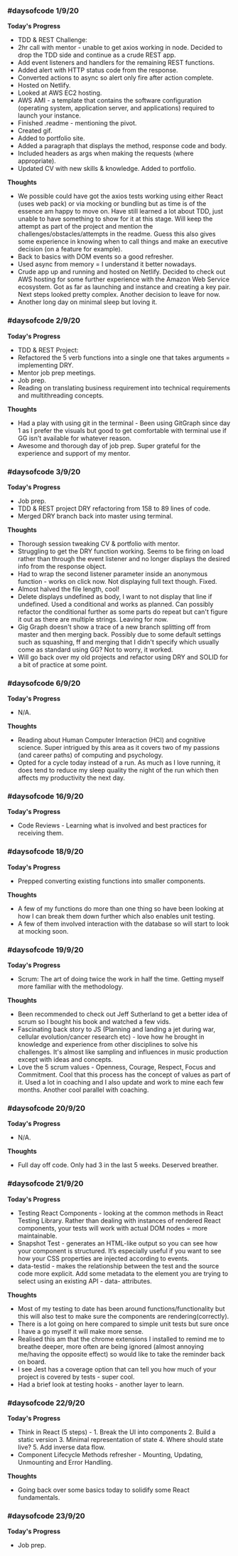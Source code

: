 ### #daysofcode 1/9/20 

**Today's Progress**
- TDD & REST Challenge:
- 2hr call with mentor - unable to get axios working in node. Decided to drop the TDD side and continue as a crude REST app. 
- Add event listeners and handlers for the remaining REST functions.
- Added alert with HTTP status code from the response.
- Converted actions to async so alert only fire after action complete.
- Hosted on Netlify.
- Looked at AWS EC2 hosting. 
- AWS AMI - a template that contains the software configuration (operating system, application server, and applications) required to launch your instance.
- Finished .readme - mentioning the pivot.
- Created gif.
- Added to portfolio site.
- Added a paragraph that displays the method, response code and body.
- Included headers as args when making the requests (where appropriate).
- Updated CV with new skills & knowledge. Added to portfolio.

**Thoughts** 
- We possible could have got the axios tests working using either React (uses web pack) or via mocking or bundling but as time is of the essence am happy to move on. Have still learned a lot about TDD, just unable to have something to show for it at this stage. Will keep the attempt as part of the project and mention the challenges/obstacles/attempts in the readme. Guess this also gives some experience in knowing when to call things and make an executive decision (on a feature for example).
- Back to basics with DOM events so a good refresher.
- Used async from memory = I understand it better nowadays.
- Crude app up and running and hosted on Netlify. Decided to check out AWS hosting for some further experience with the Amazon Web Service ecosystem. Got as far as launching and instance and creating a key pair. Next steps looked pretty complex. Another decision to leave for now.
- Another long day on minimal sleep but loving it.

### #daysofcode 2/9/20 

**Today's Progress**
- TDD & REST Project:
- Refactored the 5 verb functions into a single one that takes arguments = implementing DRY.
- Mentor job prep meetings.
- Job prep.
- Reading on translating business requirement into technical requirements and multithreading concepts.

**Thoughts** 
- Had a play with using git in the terminal - Been using GitGraph since day 1 as I prefer the visuals but good to get comfortable with terminal use if GG isn't available for whatever reason.
- Awesome and thorough day of job prep. Super grateful for the experience and support of my mentor.

### #daysofcode 3/9/20 

**Today's Progress**
- Job prep.
- TDD & REST project DRY refactoring from 158 to 89 lines of code.
- Merged DRY branch back into master using terminal.

**Thoughts** 
- Thorough session tweaking CV & portfolio with mentor.
- Struggling to get the DRY function working. Seems to be firing on load rather than through the event listener and no longer displays the desired info from the response object.
- Had to wrap the second listener parameter inside an anonymous function - works on click now. Not displaying full text though. Fixed.
- Almost halved the file length, cool!
- Delete displays undefined as body, I want to not display that line if undefined. Used a conditional and works as planned. Can possibly refactor the conditional further as some parts do repeat but can't figure it out as there are multiple strings. Leaving for now.
- Gig Graph doesn't show a trace of a new branch splitting off from master and then merging back. Possibly due to some default settings such as squashing, ff and merging that I didn't specify which usually come as standard using GG? Not to worry, it worked.
- Will go back over my old projects and refactor using DRY and SOLID for a bit of practice at some point.

### #daysofcode 6/9/20 

**Today's Progress**
- N/A.

**Thoughts** 
- Reading about Human Computer Interaction (HCI) and cognitive science. Super intrigued by this area as it covers two of my passions (and career paths) of computing and psychology.
- Opted for a cycle today instead of a run. As much as I love running, it does tend to reduce my sleep quality the night of the run which then affects my productivity the next day.

### #daysofcode 16/9/20 

**Today's Progress**
- Code Reviews - Learning what is involved and best practices for receiving them.

### #daysofcode 18/9/20 

**Today's Progress**
- Prepped converting existing functions into smaller components.

**Thoughts** 
- A few of my functions do more than one thing so have been looking at how I can break them down further which also enables unit testing.
- A few of them involved interaction with the database so will start to look at mocking soon. 

### #daysofcode 19/9/20 

**Today's Progress**
- Scrum: The art of doing twice the work in half the time. Getting myself more familiar with the methodology.

**Thoughts** 
- Been recommended to check out Jeff Sutherland to get a better idea of scrum so I bought his book and watched a few vids.
- Fascinating back story to JS (Planning and landing a jet during war, cellular evolution/cancer research etc) - love how he brought in knowledge and experience from other disciplines to solve his challenges. It's almost like sampling and influences in music production except with ideas and concepts.
- Love the 5 scrum values - Openness, Courage, Respect, Focus and Commitment. Cool that this process has the concept of values as part of it. Used a lot in coaching and I also update and work to mine each few months. Another cool parallel with coaching.

### #daysofcode 20/9/20 

**Today's Progress**
- N/A.

**Thoughts** 
- Full day off code. Only had 3 in the last 5 weeks. Deserved breather.

### #daysofcode 21/9/20 

**Today's Progress**
- Testing React Components - looking at the common methods in React Testing Library. Rather than dealing with instances of rendered React components, your tests will work with actual DOM nodes = more maintainable.
- Snapshot Test - generates an HTML-like output so you can see how your component is structured. It’s especially useful if you want to see how your CSS properties are injected according to events.
- data-testid - makes the relationship between the test and the source code more explicit. Add some metadata to the element you are trying to select using an existing API - data- attributes.

**Thoughts** 
- Most of my testing to date has been around functions/functionality but this will also test to make sure the components are rendering(correctly).
- There is a lot going on here compared to simple unit tests but sure once I have a go myself it will make more sense.
- Realised this am that the chrome extensions I installed to remind me to breathe deeper, more often are being ignored (almost annoying me/having the opposite effect) so would like to take the reminder back on board.
- I see Jest has a coverage option that can tell you how much of your project is covered by tests - super cool.
- Had a brief look at testing hooks - another layer to learn.

### #daysofcode 22/9/20 

**Today's Progress**
- Think in React (5 steps) - 1. Break the UI into components 2. Build a static version 3. Minimal representation of state 4. Where should state live? 5. Add inverse data flow.
- Component Lifecycle Methods refresher - Mounting, Updating, Unmounting and Error Handling.

**Thoughts** 
- Going back over some basics today to solidify some React fundamentals.

### #daysofcode 23/9/20 

**Today's Progress**
- Job prep.
